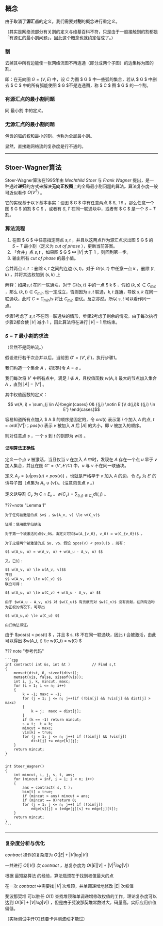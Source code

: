 ## 概念

由于取消了**源汇点**的定义，我们需要对**割**的概念进行重定义。

（其实是网络流部分有关割的定义与维基百科不符，只是由于一般接触到的割都是「有源汇的最小割问题」，因此这个概念也就约定俗成了。）

### 割

去掉其中所有边能使一张网络流图不再连通（即分成两个子图）的边集称为图的割。

即：在无向图 $G = (V, E)$ 中，设 $C$ 为图 $ G $ 中一些弧的集合，若从 $ G $ 中删去 $ C $ 中的所有弧能使图 $ G $不是连通图，称 $ C $ 图 $ G $ 的一个割。

### 有源汇点的最小割问题

同 最小割 中的定义。

### 无源汇点的最小割问题

包含的弧的权和最小的割。也称为全局最小割。

显然，直接跑网络流的复杂度是行不通的。

***

## Stoer-Wagner算法

Stoer-Wagner算法在1995年由 _Mechthild Stoer_ 与  _Frank Wagner_ 提出，是一种通过**递归**的方式来解决**无向正权图**上的全局最小割问题的算法。算法复杂度一般可近似看作 $O(V^3)$ 。 

它的实现基于以下基本事实：设图 $ G $ 中有任意两点 $ S, T$ 。那么任意一个图 $ G $ 的割 $ C $ ，或者有 $S, T$ 在同一联通块中，或者有 $ C $ 是一个 ${S-T}$ 割。

### 算法流程

1. 在图 $ G $ 中任意指定两点 $s, t$ ，并且以这两点作为源汇点求出图 $ G $ 的 $S-T$ 最小割（定义为  _cut of phase_ ），更新当前答案。
2. 「合并」点 $s, t$ ，如果图 $ G $ 中 $|V|$ 大于 $1$ ，则回到第一步。
3. 输出所有 _cut of phase_ 的最小值。

合并两点 $s, t$ ：删除 $s, t$ 之间的连边 $(s, t)$，对于 $G/\{s, t\}$ 中任意一点 $k$ ，删除 $(t, k)$ ，并将其边权加到 $(s, k)$ 上

解释：如果$s, t$ 在同一联通块，对于 $G/\{s, t\}$ 中的一点 $ k $ ，假如 $(k, s) \in C_{min}$ ，那么 $(k, t) \in C_{min}$ 也一定成立，否则因为 $s, t$ 联通，$k, t$ 连通，导致 $s, k$ 在同一联通块，此时 $C = C_{min} / {s}$ 将比 $C_{min}$ 更优。反之亦然。所以 $s, t$ 可以看作同一点。

步骤1考虑了 $s,t$ 不在同一联通块的情形，步骤2考虑了剩余的情况。由于每次执行步骤2都会使 $|V|$ 减小 $1$ ，因此算法将在进行 $|V| - 1$ 后结束。

### $S-T$ 最小割的求法

（显然不是网络流。）

假设进行若干次合并以后，当前图 $G'=(V', E')$，执行步骤1。

我们构造一个集合 $A$ ，初识时令 $A = \varnothing$ 。

我们每次将 $V'$ 中所有点中，满足 $i \notin A$，且权值函数 $w(A, i)$ 最大的节点加入集合 $A$ ，直到 $|A| = |V'|$ 。

其中权值函数的定义：

$$ w(A, i) = \sum_{j \in A}\begin{cases}
0& {(j,i) \notin E'}\\
d(j,i)& {(j,i) \in E'}
\end{cases}$$

容易知道所有点加入 $ A $ 的顺序是固定的，令 $ord(i)$ 表示第 $i$ 个加入 $A$ 的点, $t = ord(|V'|)$；$pos(v)$ 表示 $v$ 被加入 $A$ 后 $|A|$ 的大小，即 $v$ 被加入的顺序。

则对任意点 $s$ ，一个 $s$ 到 $t$ 的割即为 $w(t)$ 。

#### 证明算法正确性

定义一个点 $v$ 被激活，当且仅当 $v$ 在加入 $A$ 中时，发现在 $A$ 存在一个点 $u$ 早于 $v$ 加入集合，并且在图 $G'' = (V', E'/C)$ 中，$u$ 与 $v$ 不在同一联通块。

定义 $A_v = \{u|pos(u) < pos(v)\}$ ，也就是严格早于 $v$ 加入 $A$ 的边，令 $E_v$ 为 $E'$ 的诱导子图（点集为 $A_v \cup\{v\}$)。（注意包含点 $v$ 。）

定义诱导割 $C_v$ 为 $C \cap E_v$ 。$w(C_v) = \sum_{(i,j)\in C_v} d(i , j)$ 。

???+note "Lemma 1"
    
    对于任何被激活的点 $v$ ，$w(A_v, v) \le w(C_v)$

    证明：使用数学归纳法
    
    对于第一个被激活的点$v_0$，由定义可知$w(A_{v_0}, v_0) = w(C_{v_0})$ 。
    
    对于之后两个被激活的点 $u, v$，假设 $pos(v) < pos(u)$ ，则有：
    
    $$ w(A_u, u) = w(A_v, u) + w(A_u - A_v, u) $$
       
    又，已知：
    
    $$ w(A_v, u) \le w(A_v, v)$$
    并且 
    $$ w(A_v, v) \le w(C_v) $$
    联立可得：
    
    $$ w(A_u, u) \le w(C_v) + w(A_u - A_v, u) $$
    
    由于 $w(A_u - A_v, u)$ 对 $w(C_u)$ 有贡献而对 $w(C_v)$ 没有贡献，在所有边均为正权的情况下，可导出
    
    $$ w(A_u,u) \le w(C_u) $$
    
    由归纳法得证。

由于 $pos(s) < pos(t) $ ，并且 $ s, t$ 不在同一联通块，因此 $t$ 会被激活，由此可以得出 $w(A_t, t) \le w(C_t) = w(C) $

??? note "参考代码"
    
    ```cpp
    int contract( int &s, int &t )          // Find s,t  
    {  
        memset(dist, 0, sizeof(dist));  
        memset(vis, false, sizeof(vis));  
        int i, j, k, mincut, maxc;  
        for (i = 1; i <= n; i++)  
        {  
            k = -1; maxc = -1;  
            for (j = 1; j <= n; j++)if (!bin[j] && !vis[j] && dist[j] > maxc)  
            {  
                k = j;  maxc = dist[j];  
            }  
            if (k == -1) return mincut;  
            s = t;  t = k;  
            mincut = maxc;  
            vis[k] = true;  
            for (j = 1; j <= n; j++) if (!bin[j] && !vis[j])  
                dist[j] += edge[k][j];  
        }  
        return mincut;  
    }


    int Stoer_Wagner()  
    {  
        int mincut, i, j, s, t, ans;  
        for (mincut = inf, i = 1; i < n; i++)  
        {  
            ans = contract( s, t );  
            bin[t] = true;  
            if (mincut > ans) mincut = ans;  
            if (mincut == 0)return 0;  
            for (j = 1; j <= n; j++) if (!bin[j])  
                edge[s][j] = (edge[j][s] += edge[j][t]);  
        }  
        return mincut;  
    }
    ```
* * *

### 复杂度分析与优化

 _contract_ 操作的复杂度为 $O(|E| + |V|log|V|)$
 
 一共进行 $O(|V|)$ 次  _contract_ ，总复杂度为 $O(|E||V| + |V|^2log|V|)$

根据 最短路算法 的经验，算法瓶颈在于找到权值最大的点

在一次  _contract_ 中需要找 $|V|$ 次堆顶，并单调递增地修改 $|E|$ 次权值

 斐波那契堆 可以胜任 $O(1)$ 查找堆顶和单调递增修改权值的工作，理论复杂度可以达到 $O(|E| + |V|log|V|)$ ，但是由于斐波那契堆常数过大，码量高，实际应用价值偏低。
 
 （实际测试中开O2还要卡评测波动才能过）
 
